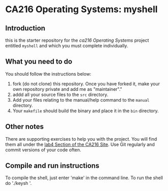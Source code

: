 # CA216 Operating Systems: myshell

## Introduction

this is the starter repository for the _ca216 Operating Systems_ project entitled `myshell` and which you must complete individually.

## What you need to do


You should follow the instructions below:

1. fork (do not clone) this repository.  Once you have forked it, make your own repository private and add me as "maintainer"."
2. addd all your source files to the `src` directory.
3. Add your files relating to the manual/help command to the `manual` directory.
4. Your `makefile` should build the binary and place it in the `bin` directory.

## Other notes

There are supporting exercises to help you with the project.  You will find them all under the [lab4 Section of the CA216 Site](https://ca216.computing.dcu.ie/labs/ca216).  Use Git regularly and commit versions of your code often.

## Compile and run instructions
To compile the shell, just enter 'make' in the command line.
To run the shell do './keysh <filename>'.